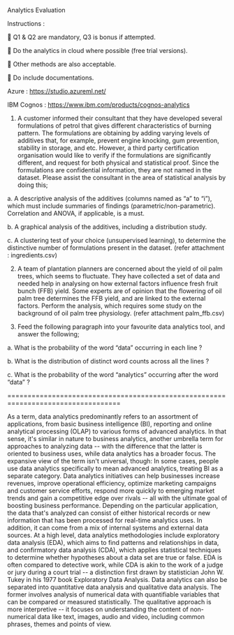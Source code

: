 Analytics Evaluation

Instructions :

 Q1 & Q2 are mandatory, Q3 is bonus if attempted.

 Do the analytics in cloud where possible (free trial versions).

 Other methods are also acceptable.

 Do include documentations.

Azure : https://studio.azureml.net/

IBM Cognos : https://www.ibm.com/products/cognos-analytics

1. A customer informed their consultant that they have developed several formulations of petrol that gives different characteristics of burning pattern. The formulations are obtaining by adding varying levels of additives that, for example, prevent engine knocking, gum prevention, stability in storage, and etc. However, a third party certification organisation would like to verify if the formulations are significantly different, and request for both physical and statistical proof. Since the formulations are confidential information, they are not named in the dataset.
Please assist the consultant in the area of statistical analysis by doing this;

a. A descriptive analysis of the additives (columns named as “a” to “i”), which must include summaries of findings (parametric/non-parametric). Correlation and ANOVA, if applicable, is a must.

b. A graphical analysis of the additives, including a distribution study.

c. A clustering test of your choice (unsupervised learning), to determine the distinctive number of formulations present in the dataset.
(refer attachment : ingredients.csv)

2. A team of plantation planners are concerned about the yield of oil palm trees, which seems to fluctuate. They have collected a set of data and needed help in analysing on how external factors influence fresh fruit bunch (FFB) yield. Some experts are of opinion that the flowering of oil palm tree determines the FFB yield, and are linked to the external factors. Perform the analysis, which requires some study on the background of oil palm tree physiology.
(refer attachment palm_ffb.csv)

3. Feed the following paragraph into your favourite data analytics tool, and answer the following;

a. What is the probability of the word “data” occurring in each line ?

b. What is the distribution of distinct word counts across all the lines ?

c. What is the probability of the word “analytics” occurring after the word “data” ?

==================================================================================

As a term, data analytics predominantly refers to an assortment of applications, from basic business 
intelligence (BI), reporting and online analytical processing (OLAP) to various forms of advanced 
analytics. In that sense, it's similar in nature to business analytics, another umbrella term for 
approaches to analyzing data -- with the difference that the latter is oriented to business uses, while 
data analytics has a broader focus. The expansive view of the term isn't universal, though: In some 
cases, people use data analytics specifically to mean advanced analytics, treating BI as a separate 
category. Data analytics initiatives can help businesses increase revenues, improve operational 
efficiency, optimize marketing campaigns and customer service efforts, respond more quickly to 
emerging market trends and gain a competitive edge over rivals -- all with the ultimate goal of 
boosting business performance. Depending on the particular application, the data that's analyzed 
can consist of either historical records or new information that has been processed for real-time 
analytics uses. In addition, it can come from a mix of internal systems and external data sources. At 
a high level, data analytics methodologies include exploratory data analysis (EDA), which aims to find 
patterns and relationships in data, and confirmatory data analysis (CDA), which applies statistical 
techniques to determine whether hypotheses about a data set are true or false. EDA is often 
compared to detective work, while CDA is akin to the work of a judge or jury during a court trial -- a 
distinction first drawn by statistician John W. Tukey in his 1977 book Exploratory Data Analysis. Data 
analytics can also be separated into quantitative data analysis and qualitative data analysis. The 
former involves analysis of numerical data with quantifiable variables that can be compared or 
measured statistically. The qualitative approach is more interpretive -- it focuses on understanding 
the content of non-numerical data like text, images, audio and video, including common phrases, 
themes and points of view.
